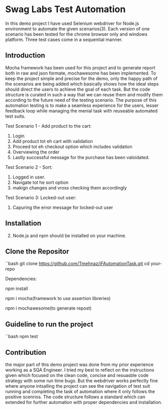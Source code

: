 #  Swag Labs Test Automation 

In this demo project I have used Selenium webdriver for Node.js environment to automate the given scenarios(3). Each version of 
one scenario has been tested for the chrome browser only and windows platform. Three test cases come in a sequential manner.  


## Introduction

Mocha framework has been used for this project and to generate report both in raw and json formate, mochawesome
has been implemented. To keep the project simple and precise for the demo, only the happy path of the scenarios are being added
which basically shows how the ideal steps should direct the users to achieve the goal of each task. But the code structure 
is curated in such a way that we can reuse them and modify them according to the future need of the testing scenario. The 
purpose of this automation testing is to make a seamless experience for the users, lesser feedback loop while managing the 
menial task with reuseable automated test suits.  

Test Scenario 1 - Add product to the cart:
1. Login
2. Add product tot eh cart with validation
3. Proceed tot eh checkout option which includes validation
4. Overviewing the order
5. Lastly successful message for the purchase has been valoidated.

Test Scenario 2 - Sort:
1. Logged in user.
2. Navigate tot he sort option
3. makign changes and vross checking them accordingly

Test Scenario 3: Locked-out user:
1. Capuring the error message for locked-out user
    


## Installation

2. Node.js and npm should be installed on your machine.

## Clone the Repositor

``bash
git clone https://github.com/Tmehnaz/iFAutomationTask.git
cd your-repo

Dependencies:

npm install

npm i mocha(framework to use assertion libreries)

npm i mochawesome(to generate repost)
 

## Guideline to run the project

``bash 
npm test 


## Contribution

the major part of this demo project was done from my prior experience working as a SQA Engineer. I tried my best to reflect on
the instructions given which focused on the clean code, concise and resuasble code strategy with some run time bugs. But the 
webdriver works perfectly fine where anyone intsalling the project can see the navigation of test suit running and completing 
the task of automation where it only follows the positive scenrios. The code structure follows a standard which can extended 
for further automation with proper dependencies and installation.   


